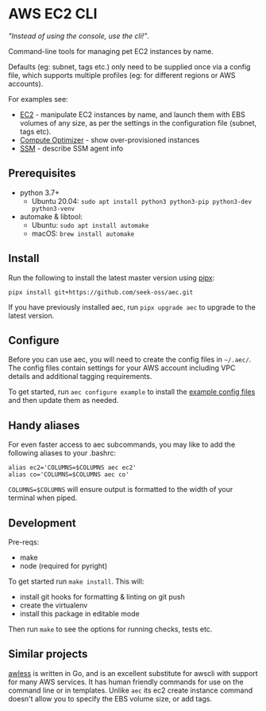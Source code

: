 # AWS EC2 CLI

_"Instead of using the console, use the cli!"_.

Command-line tools for managing pet EC2 instances by name.

Defaults (eg: subnet, tags etc.) only need to be supplied once via a config file, which supports multiple profiles (eg: for different regions or AWS accounts).

For examples see:

- [EC2](docs/ec2.md) - manipulate EC2 instances by name, and launch them with EBS volumes of any size, as per the settings in the configuration file (subnet, tags etc).
- [Compute Optimizer](docs/compute-optimizer.md) - show over-provisioned instances
- [SSM](docs/ssm.md) - describe SSM agent info

## Prerequisites

- python 3.7+
  - Ubuntu 20.04: `sudo apt install python3 python3-pip python3-dev python3-venv`
- automake & libtool:
  - Ubuntu: `sudo apt install automake`
  - macOS: `brew install automake`

## Install

Run the following to install the latest master version using [pipx](https://github.com/pipxproject/pipx):

```
pipx install git+https://github.com/seek-oss/aec.git
```

If you have previously installed aec, run `pipx upgrade aec` to upgrade to the latest version.

## Configure

Before you can use aec, you will need to create the config files in `~/.aec/`. The config files contain settings for your AWS account including VPC details and additional tagging requirements.

To get started, run `aec configure example` to install the [example config files](src/aec/config-example/) and then update them as needed.

## Handy aliases

For even faster access to aec subcommands, you may like to add the following aliases to your .bashrc:

```
alias ec2='COLUMNS=$COLUMNS aec ec2'
alias co='COLUMNS=$COLUMNS aec co'
```

`COLUMNS=$COLUMNS` will ensure output is formatted to the width of your terminal when piped.

## Development

Pre-reqs:

- make
- node (required for pyright)

To get started run `make install`. This will:

- install git hooks for formatting & linting on git push
- create the virtualenv
- install this package in editable mode

Then run `make` to see the options for running checks, tests etc.

## Similar projects

[awless](https://github.com/wallix/awless) is written in Go, and is an excellent substitute for awscli with
support for many AWS services. It has human friendly commands for use on the command line or in templates. Unlike `aec` its ec2 create instance command doesn't allow you to specify the EBS volume size, or add tags.
